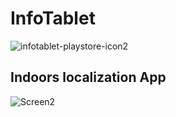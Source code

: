 # InfoTablet
![infotablet-playstore-icon2](https://user-images.githubusercontent.com/7523384/121324274-dd09d180-c910-11eb-9291-8c49edc7122d.png)

## Indoors localization App 

![Screen2](https://user-images.githubusercontent.com/7523384/121324302-e4c97600-c910-11eb-94ca-ddc7abbd9312.png)


